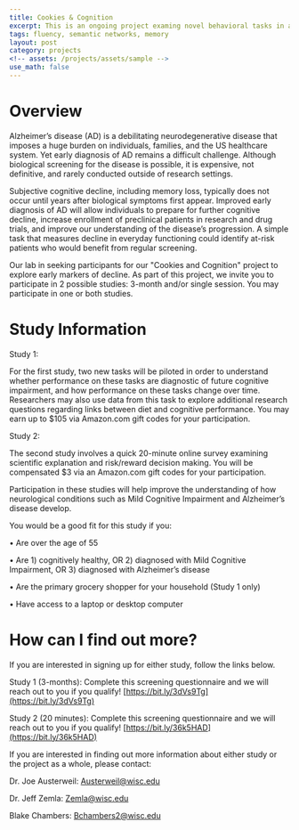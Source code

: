 ```yaml
---
title: Cookies & Cognition
excerpt: This is an ongoing project examing novel behavioral tasks in an aging population
tags: fluency, semantic networks, memory
layout: post
category: projects
<!-- assets: /projects/assets/sample -->
use_math: false
---
```


# Overview

 Alzheimer’s disease (AD) is a debilitating neurodegenerative disease that imposes a huge burden on individuals, families, and the US healthcare system. Yet early diagnosis of AD remains a difficult challenge. Although biological screening for the disease is possible, it is expensive, not definitive, and rarely conducted outside of research settings.

 Subjective cognitive decline, including memory loss, typically does not occur until years after biological symptoms first appear. Improved early diagnosis of AD will allow individuals to prepare for further cognitive decline, increase enrollment of preclinical patients in research and drug trials, and improve our understanding of the disease’s progression. A simple task that measures decline in everyday functioning could identify at-risk patients who would benefit from regular screening. 

 Our lab in seeking participants for our "Cookies and Cognition" project to explore early markers of decline. As part of this project, we invite you to participate in 2 possible studies: 3-month and/or single session. You may participate in one or both studies. 

# Study Information

Study 1: 

For the first study, two new tasks will be piloted in order to understand whether performance on these tasks are diagnostic of future cognitive impairment, and how performance on these tasks change over time. Researchers may also use data from this task to explore additional research questions regarding links between diet and cognitive performance. You may earn up to $105 via Amazon.com gift codes for your participation.

Study 2: 

The second study involves a quick 20-minute online survey examining scientific explanation and risk/reward decision making. You will be compensated $3 via an Amazon.com gift codes for your participation.

Participation in these studies will help improve the understanding of how neurological conditions such as Mild Cognitive Impairment and Alzheimer’s disease develop.

You would be a good fit for this study if you:

•	Are over the age of 55

•	Are 1) cognitively healthy, OR 2) diagnosed with Mild Cognitive Impairment, OR 3) diagnosed with Alzheimer’s disease

•	Are the primary grocery shopper for your household (Study 1 only)

•	Have access to a laptop or desktop computer

# How can I find out more?

If you are interested in signing up for either study, follow the links below.

Study 1 (3-months): Complete this screening questionnaire and we will reach out to you if you qualify!
[https://bit.ly/3dVs9Tg](https://bit.ly/3dVs9Tg)

Study 2 (20 minutes): Complete this screening questionnaire and we will reach out to you if you qualify!
[https://bit.ly/36k5HAD](https://bit.ly/36k5HAD)


If you are interested in finding out more information about either study or the project as a whole, please contact:

Dr. Joe Austerweil: Austerweil@wisc.edu

Dr. Jeff Zemla: Zemla@wisc.edu

Blake Chambers: Bchambers2@wisc.edu
